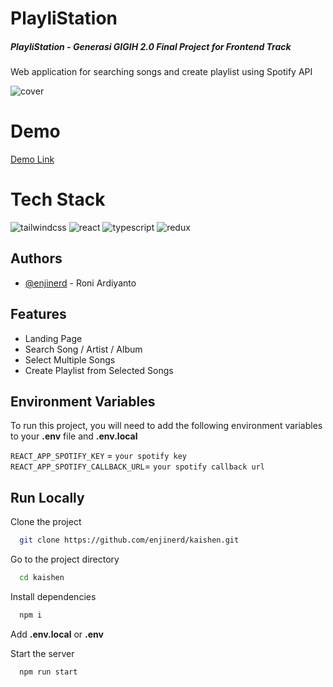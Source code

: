 # PlayliStation

##### PlayliStation - Generasi GIGIH 2.0 Final Project for Frontend Track

Web application for searching songs and create playlist using Spotify API

![cover](https://i.ibb.co/bvtShWn/cover.png)

# Demo

[Demo Link](https://playlistation.obi.codes)

# Tech Stack

![tailwindcss](https://badges.aleen42.com/src/tailwindcss.svg) ![react](https://badges.aleen42.com/src/react.svg)  ![typescript](https://badges.aleen42.com/src/typescript.svg)
![redux](https://badges.aleen42.com/src/redux.svg)


## Authors


- [@enjinerd](https://www.github.com/enjinerd) - Roni Ardiyanto

## Features

- Landing Page
- Search Song / Artist / Album
- Select Multiple Songs
- Create Playlist from Selected Songs


## Environment Variables

To run this project, you will need to add the following environment variables to your **.env** file and **.env.local**

`REACT_APP_SPOTIFY_KEY` = `your spotify key`
`REACT_APP_SPOTIFY_CALLBACK_URL`= `your spotify callback url`

## Run Locally

Clone the project

```bash
  git clone https://github.com/enjinerd/kaishen.git
```

Go to the project directory

```bash
  cd kaishen
```

Install dependencies

```bash
  npm i
```

Add **.env.local** or **.env**

Start the server

```bash
  npm run start
```

